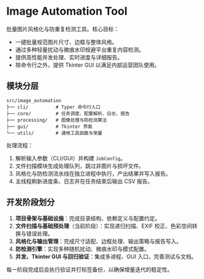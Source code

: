 # Image Automation Tool

批量图片风格化与防重复检测工具。核心目标：

- 一键批量规范图片尺寸、边框与整体风格。
- 通过多种轻量扰动与微痕水印规避平台重复内容检测。
- 提供高性能并发处理、实时进度与详细报告。
- 除命令行之外，提供 Tkinter GUI 以满足内部运营团队使用。

## 模块分层

```
src/image_automation
├── cli/          # Typer 命令行入口
├── core/         # 任务调度、配置解析、日志、报告
├── processing/   # 图像处理与防检测算法
├── gui/          # Tkinter 界面
└── utils/        # 通用工具函数与常量
```

处理流程：

1. 解析输入参数（CLI/GUI）并构建 `JobConfig`。
2. 文件扫描模块生成处理队列，跳过非图片与损坏文件。
3. 风格化与防检测流水线在独立进程中执行，产出结果并写入报告。
4. 主线程刷新进度条、日志并在任务结束后输出 CSV 报告。

## 开发阶段划分

1. **项目骨架与基础设施**：完成目录结构、依赖定义与配置约定。
2. **文件扫描与基础预处理**（当前阶段）：实现递归扫描、EXIF 校正、色彩空间转换与错误处理。
3. **风格化与输出管理**：完成尺寸适配、边框处理、输出策略与报告写入。
4. **防检测引擎**：实现多种随机扰动、微痕水印与模式配置。
5. **并发、Tkinter GUI 与回归验证**：集成多进程、GUI 入口，完善测试与文档。

每一阶段完成后会执行验证并打标签备份，以确保增量迭代的稳定性。
